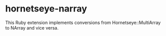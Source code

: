 hornetseye-narray
======
This Ruby extension implements conversions from Hornetseye::MultiArray to NArray and vice versa.


